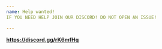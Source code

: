 ```yaml
---
name: Help wanted!
IF YOU NEED HELP JOIN OUR DISCORD! DO NOT OPEN AN ISSUE!

---
```

**https://discord.gg/rK6mfHq**